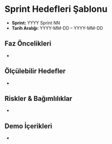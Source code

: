 # Sprint Hedefleri Şablonu

- **Sprint:** YYYY Sprint NN
- **Tarih Aralığı:** YYYY-MM-DD – YYYY-MM-DD

## Faz Öncelikleri
- 

## Ölçülebilir Hedefler
- 

## Riskler & Bağımlılıklar
- 

## Demo İçerikleri
- 
